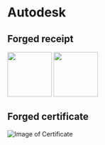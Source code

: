 # Autodesk

## Forged receipt

<img src="https://your-image-url.type" width="100" height="100">
<img src="https://oakstreetfalls.github.io/Analysis/Autodesk/2017-07-31%20TER%2032002%20Autodesk%20Receipt.jpg" width="100" height="100">

## Forged certificate
![Image of Certificate](https://oakstreetfalls.github.io/Analysis/Autodesk/2017-07-31%20TER%2032002%20C%20Autodesk%20Certificate.jpg "Certificate")
